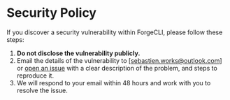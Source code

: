# Security Policy

If you discover a security vulnerability within ForgeCLI, please follow these steps:

1. **Do not disclose the vulnerability publicly.**
2. Email the details of the vulnerability to [sebastien.works@outlook.com] or [open an issue](https://github.com/Striatp/ForgeCLI/issues) with a clear description of the problem, and steps to reproduce it.
3. We will respond to your email within 48 hours and work with you to resolve the issue.